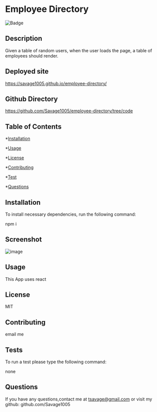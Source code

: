# Employee Directory
![Badge](https://img.shields.io/badge/LICENSE-MIT-<GREEN>)
## Description
Given a table of random users, when the user loads the page, a table of employees should render.

## Deployed site
https://savage1005.github.io/employee-directory/

## Github Directory
https://github.com/Savage1005/employee-directory/tree/code

## Table of Contents

*[Installation](#installation)

*[Usage](#usage)

*[License](#license)

*[Contributing](#contributing)

*[Test](#tests)

*[Questions](#questions)

## Installation

To install necessary dependencies, run the following command:

npm i

## Screenshot
![image](https://i.gyazo.com/6f85804b127e23479772023b0e94cfd8.png)

## Usage

This App uses react

## License

MIT

## Contributing

email me

## Tests

To run a test please type the following command:

none

## Questions

If you have any questions,contact me at tsavage@gmail.com or visit my github: github.com/Savage1005


